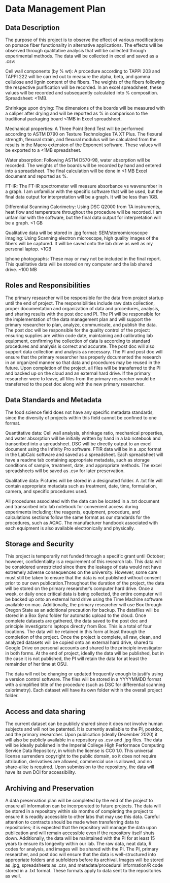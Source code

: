 # Data Management Plan

## Data Description

The purpose of this project is to observe the effect of various modifications on pomace fiber functionality in alternative applications. The effects will be observed through quatitative analysis that will be collected through experimental methods. The data will be collected in excel and saved as a .csv: 
  
  Cell wall components (by % wt): A procedure according to TAPPI 203 and TAPPI 222 will be carried out to measure the alpha, beta, and gamma cellulose and lignin content of the fibers. The weights of the fibers following the respective purification will be recorded. In an excel spreadsheet, these values will be recorded and subsequently calculated into % composition. Spreadsheet: <1MB. 
  
  Shrinkage upon drying: The dimensions of the boards will be measured with a caliper after drying and will be reported as % in comparison to the traditional packaging board <1MB in Excel spreadsheet.
  
  Mechanical properties: A Three Point Bend Test will be performed according to ASTM D790 on Texture Technologies TA XT Plus. The flexural strength, flexural strain, and flexural modulus will be calculated from the results in the Macro extension of the Exponent software. These values will be exported to a <1MB spreadsheet.
  
  Water absorption:  Following ASTM D570-98, water absorption will be recorded. The weights of the boards will be recorded by hand and entered into a spreadsheet. The final calculation will be done in <1 MB Excel document and reported as %. 
  
  FT-IR: The FT-IR spectrometer will measure absorbance vs wavenumber in a graph. I am unfamiliar with the specific software that will be used, but the final data output for interpretation will be a graph. It will be less than 1GB. 
  
  Differential Scanning Calorimetry: Using DSC Q2000 from TA instruments, heat flow and temperature throughout the procedure will be recorded. I am unfamiliar with the software, but the final data output for interpretation will be a graph. <1 GB
  
Qualitative data will be stored in .jpg format:
  SEM/stereomicroscope imaging: Using Scanning electron microscope, high quality images of the fibers will be captured. It will be saved onto the lab drive as well as my personal laptop. <1GB
  
  Iphone photographs: These may or may not be included in the final report. This qualitative data will be stored on my computer and the lab shared drive. ~100 MB

## Roles and Responsibilities

The primary researcher will be responsible for the data from project startup until the end of project. The responsibilities include raw data collection, proper documentation and organization of data and procedures, analysis, and sharing results with the post doc and PI. The PI will be responsible for the implementation of the data management plan and will support the primary researcher to plan, analyze, communicate, and publish the data. The post doc will be responsible for the quality control of the project: ensuring supplies are within code date, maintaining and calibrating lab equipment, confirming the collection of data is according to standard procedures and analysis is correct and accurate. The post doc will also support data collection and analysis as necessary. The PI and post doc will ensure that the primary researcher has properly documented the research in an organized manner so that data and procedures may be reused in the future. Upon completion of the project, all files will be transferred to the PI and backed up on the cloud and an external hard drive. If the primary researcher were to leave, all files from the primary researcher would be transferred to the post doc along with the new primary researcher. 

## Data Standards and Metadata
The food science field does not have any specific metadata standards, since the diversity of projects within this field cannot be confined to one format.

Quantitative data: Cell wall analysis, shrinkage ratio, mechanical properties, and water absorption will be initially written by hand in a lab notebook and transcribed into a spreadsheet. DSC will be directly output to an excel document using the Infinity Pro software. FTIR data will be in a .spc format in the LabCalc software and saved as a spreadsheet. Each spreadsheet will have a readme tab containing appropriate metadata, such as storage conditions of sample, treatment, date, and appropriate methods. The excel spreadsheets will be saved as .csv for later preservation.

Qualitative data: Pictures will be stored in a designated folder. A .txt file will contain appropriate metadata such as treatment, date, time, formulation, camera, and specific procedures used. 

All procedures associated with the data can be located in a .txt document and transcribed into lab notebook for convenient access during experiments including: the reagents, equipment, procedure, and calculations sections follow the same format as our standards for the procedures, such as AOAC. The manufacturer handbook associated with each equipment is also available electronically and physically. 

## Storage and Security
This project is temporarily not funded through a specific grant until October; however, confidentiality is a requirement of this research lab. This data will be considered unrestricted since there the leakage of data would not have extremely adverse consequences on the university. However, some care must still be taken to ensure that the data is not published without consent prior to our own publication.Throughout the duration of the project, the data will be stored on the primary researcher’s computer hard drive. Once a week, or daily once critical data is being collected, the entire computer will be backed up onto an external hard drive using the Time Machine software available on mac. Additionally, the primary researcher will use Box through Oregon State as an additional precaution for backup. The datafiles will be stored in a Box Sync folder for automatic upload to the cloud. Once complete datasets are gathered, the data saved to the post doc and principle investigator’s laptops directly from Box. This is a total of four locations. The data will be retained in this form at least through the completion of the project. Once the project is complete, all raw, clean, and analyzed datasets will be copied onto an external hard drive, shared to Google Drive on personal accounts and shared to the principle investigator in both forms. At the end of project, ideally the data will be published, but in the case it is not published, the PI will retain the data for at least the remainder of her time at OSU.

The data will not be changing or updated frequently enough to justify using a version control software. The files will be stored in a YYYYMMDD format with a simplified title of the procedure (such as DSC for differential scanning calorimetry). Each dataset will have its own folder within the overall project folder. 


## Access and data sharing
The current dataset can be publicly shared since it does not involve human subjects and will not be patented. It is currently available to the PI, postdoc, and the primary researcher. Upon publication (ideally December 2020) it will also be publicly available in a repository as .csv and .jpg files. The data will be ideally published in the Imperial College High Performace Computing Service Data Repository, in which the license is CC0 1.0. This universal license surrenders copyright to the public domain, so it does not require attribution, derivatives are allowed, commercial use is allowed, and no share-alike is required. Upon submission to the repository, the data will have its own DOI for accessibility. 

## Archiving and Preservation
A data preservation plan will be completed by the end of the project to ensure all information can be incorporated to future projects. The data will be stored in a repository within six months of completing the project to ensure it is readily accessible to other labs that may use this data. Careful attention to contracts should be made when transferring data to repositories; it is expected that the repository will manage the data upon publication and will remain accessible even if the repository itself shuts down. 
Additionally, the data will be maintained with the PI for at least 15 years to ensure its longevity within our lab. The raw data, neat data, R codes for analysis, and images will be shared with the PI. The PI, primary researcher, and post doc will ensure that the data is well-structured into appropriate folders and subfolders before its archival. Images will be stored as .jpg, spreadsheets as .csv, and metadata/procedural information/R code stored in a .txt format. These formats apply to data sent to the repositories as well.
